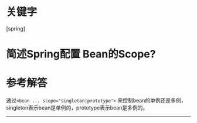 # 关键字

 \[spring\]  


# 简述Spring配置 Bean的Scope?


# 参考解答

通过`<bean ... scope="singleton|prototype">`
来控制bean的单例还是多例，singleton表示bean是单例的，prototype表示bean是多例的。

---
